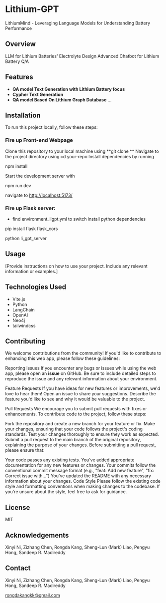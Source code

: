 # Lithium-GPT
LithiumMind - Leveraging Language Models for Understanding Battery Performance

## Overview

LLM for Lithium Batteries' Electrolyte Design
Advanced Chatbot for Lithium Battery Q/A


## Features
- **QA model Text Generation with Lithium Battery focus**
- **Cypher Text Generation**
- **QA model Based On Lithium Graph Database**
...
## Installation

To run this project locally, follow these steps:

### Fire up Front-end Webpage

Clone this repository to your local machine using **git clone **
Navigate to the project directory using cd your-repo
Install dependencies by running 

npm install

Start the development server with

npm run dev

navigate to [http://localhost:5173/](http://localhost:5173/)

### Fire up Flask server:

- find environment_ligpt.yml to switch install python dependencies
  
pip install flask flask_cors

python li_gpt_server

## Usage

[Provide instructions on how to use your project. Include any relevant information or examples.]

## Technologies Used
- Vite.js
- Python
- LangChain
- OpenAI
- Neo4j
- tailwindcss 

## Contributing

We welcome contributions from the community! If you'd like to contribute to enhancing this web app, please follow these guidelines:

Reporting Issues
If you encounter any bugs or issues while using the web app, please open an **issue** on GitHub. Be sure to include detailed steps to reproduce the issue and any relevant information about your environment.

Feature Requests
If you have ideas for new features or improvements, we'd love to hear them! Open an issue to share your suggestions. Describe the feature you'd like to see and why it would be valuable to the project.

Pull Requests
We encourage you to submit pull requests with fixes or enhancements. To contribute code to the project, follow these steps:

Fork the repository and create a new branch for your feature or fix.
Make your changes, ensuring that your code follows the project's coding standards.
Test your changes thoroughly to ensure they work as expected.
Submit a pull request to the main branch of the original repository, explaining the purpose of your changes.
Before submitting a pull request, please ensure that:

Your code passes any existing tests.
You've added appropriate documentation for any new features or changes.
Your commits follow the conventional commit message format (e.g., "feat: Add new feature", "fix: Correct issue with...")
You've updated the README with any necessary information about your changes.
Code Style
Please follow the existing code style and formatting conventions when making changes to the codebase. If you're unsure about the style, feel free to ask for guidance.

## License
MIT

## Acknowledgements
Xinyi Ni, Zizhang Chen, Rongda Kang, Sheng-Lun (Mark) Liao, Pengyu Hong, Sandeep R. Madireddy



## Contact
Xinyi Ni, Zizhang Chen, Rongda Kang, Sheng-Lun (Mark) Liao, Pengyu Hong, Sandeep R. Madireddy

rongdakangkk@gmail.com
